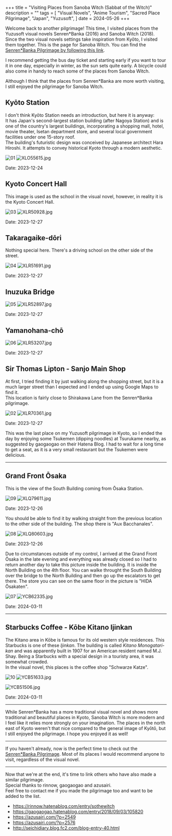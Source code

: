 +++
title = "Visiting Places from Sanoba Witch (Sabbat of the Witch)"
description = ""
tags = [
  "Visual Novels",
  "Anime Tourism",
  "Sacred Place Pilgrimage",
  "Japan",
  "Yuzusoft",
]
date = 2024-05-26
+++

Welcome back to another pilgrimage! This time, I visited places from the Yuzusoft visual novels Senren\*Banka (2016) and Sanoba Witch (2018). Since the two visual novels settings take inspiration from Kyōto, I visited them together. This is the page for Sanoba Witch. You can find the [Senren*Banka Pilgrimage by following this link](../tourism-senren-banka).

I recommend getting the bus day ticket and starting early if you want to tour it in one day, especially in winter, as the sun sets quite early. A bicycle could also come in handy to reach some of the places from Sanoba Witch.  

Although I think that the places from Senren\*Banka are more worth visiting, I still enjoyed the pilgrimage for Sanoba Witch.

## Kyōto Station

I don't think Kyōto Station needs an introduction, but here it is anyway:  
It has Japan's second-largest station building (after Nagoya Station) and is one of the country's largest buildings, incorporating a shopping mall, hotel, movie theater, Isetan department store, and several local government facilities under one 15-story roof.  
The building's futuristic design was conceived by Japanese architect Hara Hiroshi. It attempts to convey historical Kyoto through a modern aesthetic.

![01](img/cg/01.jpg)
![XLO55615.jpg](img/XLO55615.jpg)

Date: 2023-12-24

## Kyoto Concert Hall

This image is used as the school in the visual novel, however, in reality it is the Kyoto Concert Hall.

![03](img/cg/03.jpg)
![XLR50928.jpg](img/XLR50928.jpg)

Date: 2023-12-27

## Takaragaike-dōri

Nothing special here. There's a driving school on the other side of the street.

![04](img/cg/04.jpg)
![XLR51691.jpg](img/XLR51691.jpg)

Date: 2023-12-27

## Inuzuka Bridge

![05](img/cg/05.jpg)
![XLR52897.jpg](img/XLR52897.jpg)

Date: 2023-12-27

## Yamanohana-chō

![06](img/cg/06.jpg)
![XLR53207.jpg](img/XLR53207.jpg)

Date: 2023-12-27

## Sir Thomas Lipton - Sanjo Main Shop

At first, I tried finding it by just walking along the shopping street, but it is a much larger street than I expected and I ended up using Google Maps to find it.  
This location is fairly close to Shirakawa Lane from the Senren\*Banka pilgrimage.

![02](img/cg/02.jpg)
![XLR70361.jpg](img/XLR70361.jpg)

Date: 2023-12-27

This was the last place on my Yuzusoft pilgrimage in Kyoto, so I ended the day by enjoying some Tsukemen (dipping noodles) at Tsurukame nearby, as suggested by gaogaogao on their Hatena Blog.
I had to wait for a long time to get a seat, as it is a very small restaurant but the Tsukemen were delicious.

---

## Grand Front Ōsaka

This is the view of the South Building coming from Ōsaka Station.

![09](img/cg/09.jpg)
![XLQ79611.jpg](img/XLQ79611.jpg)

Date: 2023-12-26

You should be able to find it by walking straight from the previous location to the other side of the building. The shop there is "Aux Bacchanales".

![08](img/cg/08.jpg)
![XLQ80603.jpg](img/XLQ80603.jpg)

Date: 2023-12-26


Due to circumstances outside of my control, I arrived at the Grand Front Ōsaka in the late evening and everything was already closed so I had to return another day to take this picture inside the building.
It is inside the North Building on the 4th floor. You can walke throught the South Building over the bridge to the North Building and then go up the escalators to get there. The store you can see on the same floor in the picture is "HIDA Ōsakaten".

![07](img/cg/07.jpg)
![YCB62335.jpg](img/YCB62335.jpg)

Date: 2024-03-11

---

## Starbucks Coffee - Kōbe Kitano Ijinkan

The Kitano area in Kōbe is famous for its old western style residences. This Starbucks is one of these _Ijinkan_.
The building is called _Kitano Monogatari-kan_ and was apparently built in 1907 for an American resident named M.J. Shay.
Being a Starbucks with a special design in a touristy area, it was somewhat crowded.  
In the visual novel, this places is the coffee shop "Schwarze Katze".

![10](img/cg/10.jpg)
![YCB51633.jpg](img/YCB51633.jpg)

![YCB51506.jpg](img/YCB51506.jpg)

Date: 2024-03-11

---

While Senren\*Banka has a more traditional visual novel and shows more traditional and beautiful places in Kyoto, Sanoba Witch is more modern and I feel like it relies more strongly on your imagination.
The places in the north east of Kyoto weren't that nice compared to the general image of Kyōtō, but I still enjoyed the pilgrimage. I hope you enjoyed it as well!

---

If you haven't already, now is the perfect time to check out the [Senren\*Banka Pilgrimage](../tourism-senren-banka). Most of its places I would recommend anyone to visit, regardless of the visual novel.

---

Now that we're at the end, it's time to link others who have also made a similar pilgrimage.  
Special thanks to rinnow, gaogaogao and azusairi.  
Feel free to contact me if you made the pilgrimage too and want to be added to the list.

- <https://rinnow.hatenablog.com/entry/sothewitch>
- <https://gaogaogao.hatenablog.com/entry/2018/09/03/105820>
- <https://azusairi.com/?p=2549>
- <https://azusairi.com/?p=2576>
- <http://seichidiary.blog.fc2.com/blog-entry-40.html>
